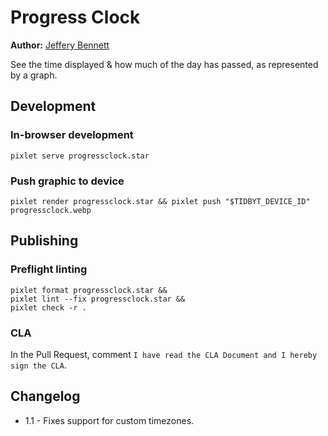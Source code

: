# Progress Clock

**Author:** [Jeffery Bennett](https://meandmybadself.com)

See the time displayed & how much of the day has passed, as represented by a graph.

## Development

### In-browser development
`pixlet serve progressclock.star`

### Push graphic to device

`pixlet render progressclock.star && pixlet push "$TIDBYT_DEVICE_ID" progressclock.webp`

## Publishing

### Preflight linting

```
pixlet format progressclock.star && 
pixlet lint --fix progressclock.star &&
pixlet check -r .
```

### CLA

In the Pull Request, comment `I have read the CLA Document and I hereby sign the CLA`.

## Changelog

* 1.1 - Fixes support for custom timezones.

